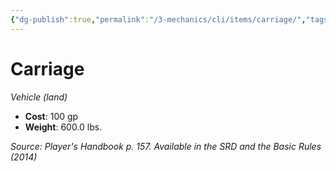 ```yaml
---
{"dg-publish":true,"permalink":"/3-mechanics/cli/items/carriage/","tags":["ttrpg-cli/compendium/src/5e/phb","ttrpg-cli/item/rarity/none","ttrpg-cli/item/vehicle/land"],"noteIcon":""}
---
```


# Carriage
*Vehicle (land)*  


- **Cost**: 100 gp
- **Weight**: 600.0 lbs.

*Source: Player's Handbook p. 157. Available in the <span title='Systems Reference Document (5.1)'>SRD</span> and the Basic Rules (2014)*